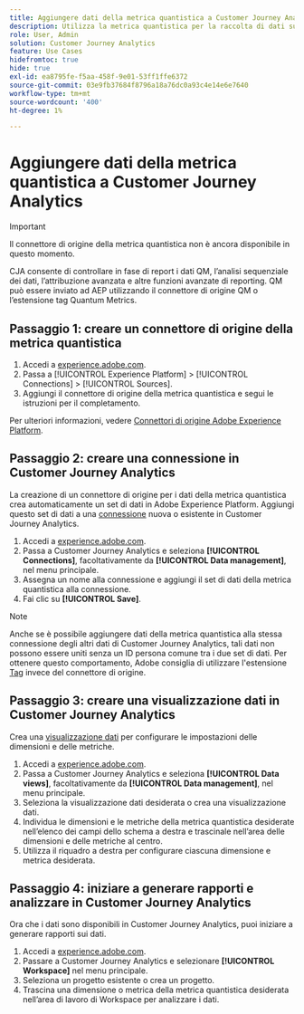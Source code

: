 ```yaml
---
title: Aggiungere dati della metrica quantistica a Customer Journey Analytics
description: Utilizza la metrica quantistica per la raccolta di dati su percorsi di utenti e comportamenti, quindi alimenta CJA da quei dati raccolti per ottenere informazioni più approfondite.
role: User, Admin
solution: Customer Journey Analytics
feature: Use Cases
hidefromtoc: true
hide: true
exl-id: ea8795fe-f5aa-458f-9e01-53ff1ffe6372
source-git-commit: 03e9fb37684f8796a18a76dc0a93c4e14e6e7640
workflow-type: tm+mt
source-wordcount: '400'
ht-degree: 1%

---
```


# Aggiungere dati della metrica quantistica a Customer Journey Analytics

>[!IMPORTANT]
>
>Il connettore di origine della metrica quantistica non è ancora disponibile in questo momento.

CJA consente di controllare in fase di report i dati QM, l’analisi sequenziale dei dati, l’attribuzione avanzata e altre funzioni avanzate di reporting.  QM può essere inviato ad AEP utilizzando il connettore di origine QM o l’estensione tag Quantum Metrics.

## Passaggio 1: creare un connettore di origine della metrica quantistica

1. Accedi a [experience.adobe.com](https://experience.adobe.com).
1. Passa a [!UICONTROL Experience Platform] > [!UICONTROL Connections] > [!UICONTROL Sources].
1. Aggiungi il connettore di origine della metrica quantistica e segui le istruzioni per il completamento.

Per ulteriori informazioni, vedere [Connettori di origine Adobe Experience Platform](https://experienceleague.adobe.com/en/docs/experience-platform/sources/home).

## Passaggio 2: creare una connessione in Customer Journey Analytics

La creazione di un connettore di origine per i dati della metrica quantistica crea automaticamente un set di dati in Adobe Experience Platform. Aggiungi questo set di dati a una [connessione](/help/connections/overview.md) nuova o esistente in Customer Journey Analytics.

1. Accedi a [experience.adobe.com](https://experience.adobe.com).
1. Passa a Customer Journey Analytics e seleziona **[!UICONTROL Connections]**, facoltativamente da **[!UICONTROL Data management]**, nel menu principale.
1. Assegna un nome alla connessione e aggiungi il set di dati della metrica quantistica alla connessione.
1. Fai clic su **[!UICONTROL Save]**.

>[!NOTE]
>Anche se è possibile aggiungere dati della metrica quantistica alla stessa connessione degli altri dati di Customer Journey Analytics, tali dati non possono essere uniti senza un ID persona comune tra i due set di dati. Per ottenere questo comportamento, Adobe consiglia di utilizzare l&#39;estensione [Tag](https://experienceleague.adobe.com/en/docs/experience-platform/destinations/catalog/analytics/quantum-metric) invece del connettore di origine.

## Passaggio 3: creare una visualizzazione dati in Customer Journey Analytics

Crea una [visualizzazione dati](/help/data-views/data-views.md) per configurare le impostazioni delle dimensioni e delle metriche.

1. Accedi a [experience.adobe.com](https://experience.adobe.com).
1. Passa a Customer Journey Analytics e seleziona **[!UICONTROL Data views]**, facoltativamente da **[!UICONTROL Data management]**, nel menu principale.
1. Seleziona la visualizzazione dati desiderata o crea una visualizzazione dati.
1. Individua le dimensioni e le metriche della metrica quantistica desiderate nell’elenco dei campi dello schema a destra e trascinale nell’area delle dimensioni e delle metriche al centro.
1. Utilizza il riquadro a destra per configurare ciascuna dimensione e metrica desiderata.

## Passaggio 4: iniziare a generare rapporti e analizzare in Customer Journey Analytics

Ora che i dati sono disponibili in Customer Journey Analytics, puoi iniziare a generare rapporti sui dati.

1. Accedi a [experience.adobe.com](https://experience.adobe.com).
1. Passare a Customer Journey Analytics e selezionare **[!UICONTROL Workspace]** nel menu principale.
1. Seleziona un progetto esistente o crea un progetto.
1. Trascina una dimensione o metrica della metrica quantistica desiderata nell’area di lavoro di Workspace per analizzare i dati.
